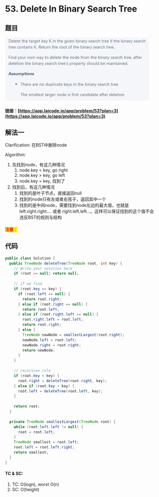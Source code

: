 # 53. Delete In Binary Search Tree

## 题目

![](<../../.gitbook/assets/image (32) (1) (1).png>)

#### 链接：[https://app.laicode.io/app/problem/53?plan=3](https://app.laicode.io/app/problem/53?plan=3)

## 解法一

Clarification: 在BST中删除node

Algorithm:&#x20;

1. 先找到node，有这几种情况
   1. node.key < key, go right
   2. node.key > key, go left
   3. node.key = key, 找到了
2. 找到后，有这几种情况
   1. 找到的是叶子节点，直接返回null
   2. 找到的node只有左或者右孩子，返回其中一个
   3. 找到的是中间node，需要找到node左边的最大值，也就是left.right.right.... 或者 right.left.left...。这样可以保证找到的这个值不会违反BST的规则与结构

#### <mark style="color:red;">注意：</mark>

## 代码

```java
public class Solution {
  public TreeNode deleteTree(TreeNode root, int key) {
    // Write your solution here
    if (root == null) return null;

    // if we find
    if (root.key == key) {
      if (root.left == null) {
        return root.right;
      } else if (root.right == null) {
        return root.left;
      } else if (root.right.left == null) {
        root.right.left = root.left;
        return root.right;
      } else {
        TreeNode newNode = smallestLargest(root.right);
        newNode.left = root.left;
        newNode.right = root.right;
        return newNode;
      }
    }

    // recursion rule
    if (root.key < key) {
      root.right = deleteTree(root.right, key);
    } else if (root.key > key) {
      root.left = deleteTree(root.left, key);
    }

    return root;
  }

  private TreeNode smallestLargest(TreeNode root) {
    while (root.left.left != null) {
      root = root.left;
    }
    TreeNode smallest = root.left;
    root.left = root.left.right;
    return smallest;
  }
}
```

#### TC & SC:&#x20;

1. TC: O(logn), worst O(n)
2. SC: O(height)
